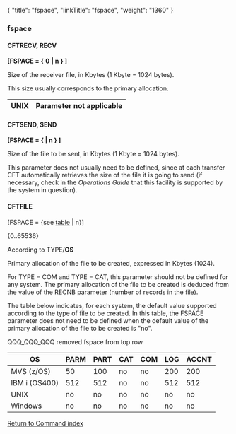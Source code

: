 {
    "title": "fspace",
    "linkTitle": "fspace",
    "weight": "1360"
}<span id="fspace"></span>

### fspace

<span id="fspace_CFTRECV"></span>

#### CFTRECV, RECV

**\[FSPACE = {** **0**
**| n } \]**

Size of the receiver file, in Kbytes
(1 Kbyte = 1024 bytes).

This size usually corresponds to the primary allocation.


| UNIX | Parameter not applicable |
| --- | --- |


<span id="fspace_CFTSEND"></span>

#### CFTSEND, SEND

**\[FSPACE = {
| n } \]**

Size of the file to be sent, in Kbytes (1 Kbyte = 1024 bytes).

This parameter does not usually need to be defined, since at each transfer
CFT automatically retrieves the size of the file it is going to send (if
necessary, check in the *Operations Guide* that this facility is
supported by the system in question).

<span id="fspace_CFTFILE"></span>

#### CFTFILE

\[FSPACE
= {see [table](#FSPACE_Table) | n}\]

{0..65536}

According to TYPE/**OS**

Primary allocation of the file to be created, expressed in Kbytes (1024).

For TYPE = COM and TYPE = CAT, this parameter should not be defined
for any system. The primary allocation of the file to be created is deduced
from the value of the RECNB parameter (number of records in the file).

The table below indicates, for each system, the default value supported
according to the type of file to be created. In this table, the FSPACE
parameter does not need to be defined when the default value of the primary
allocation of the file to be created is "no".

QQQ\_QQQ\_QQQ removed fspace from top row


| OS  | PARM  | PART  | CAT  | COM  | LOG  | ACCNT  |
| --- | --- | --- | --- | --- | --- | --- |
| MVS (z/OS) | 50  | 100  | no  | no  | 200  | 200  |
| IBM i (OS400)  | 512  | 512  | no  | no  | 512  | 512  |
| UNIX  | no  | no  | no  | no  | no  | no  |
| Windows | no  | no  | no  | no  | no  | no  |


[Return to Command index](../../)
